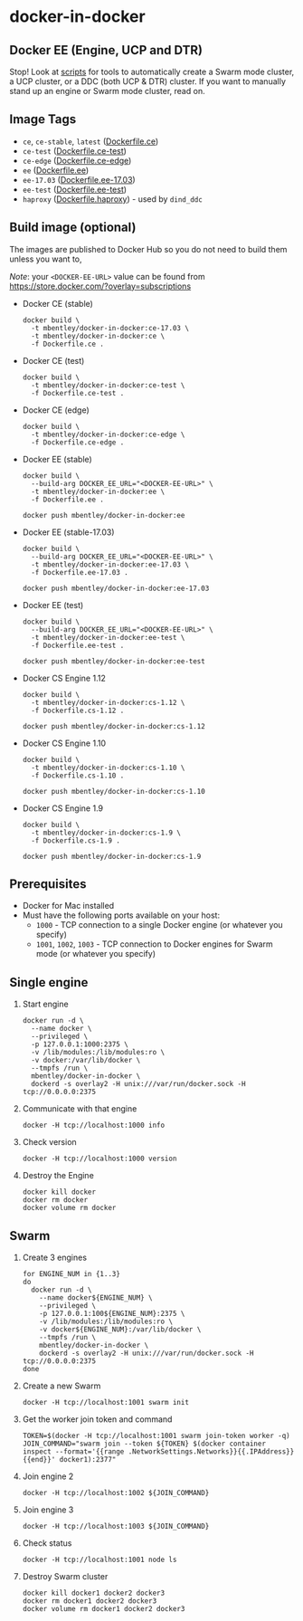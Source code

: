 docker-in-docker
================

## Docker EE (Engine, UCP and DTR)
Stop! Look at [scripts](./scripts) for tools to automatically create a Swarm mode cluster, a UCP cluster, or a DDC (both UCP & DTR) cluster.  If you want to manually stand up an engine or Swarm mode cluster, read on.

## Image Tags
  * `ce`, `ce-stable`, `latest` ([Dockerfile.ce](./Dockerfile.ce))
  * `ce-test` ([Dockerfile.ce-test](./Dockerfile.ce-test))
  * `ce-edge` ([Dockerfile.ce-edge](./Dockerfile.ce-edge))
  * `ee` ([Dockerfile.ee](./Dockerfile.ee))
  * `ee-17.03` ([Dockerfile.ee-17.03](./Dockerfile.ee-17.03))
  * `ee-test` ([Dockerfile.ee-test](./Dockerfile.ee-test))
  * `haproxy` ([Dockerfile.haproxy](./scripts/haproxy/Dockerfile.haproxy)) - used by  `dind_ddc`

## Build image (optional)
The images are published to Docker Hub so you do not need to build them unless you want to,

*Note*: your `<DOCKER-EE-URL>` value can be found from https://store.docker.com/?overlay=subscriptions

* Docker CE (stable)
  ```
  docker build \
    -t mbentley/docker-in-docker:ce-17.03 \
    -t mbentley/docker-in-docker:ce \
    -f Dockerfile.ce .
  ```
* Docker CE (test)
  ```
  docker build \
    -t mbentley/docker-in-docker:ce-test \
    -f Dockerfile.ce-test .
  ```
* Docker CE (edge)
  ```
  docker build \
    -t mbentley/docker-in-docker:ce-edge \
    -f Dockerfile.ce-edge .
  ```
* Docker EE (stable)
  ```
  docker build \
    --build-arg DOCKER_EE_URL="<DOCKER-EE-URL>" \
    -t mbentley/docker-in-docker:ee \
    -f Dockerfile.ee .

  docker push mbentley/docker-in-docker:ee
  ```
* Docker EE (stable-17.03)
  ```
  docker build \
    --build-arg DOCKER_EE_URL="<DOCKER-EE-URL>" \
    -t mbentley/docker-in-docker:ee-17.03 \
    -f Dockerfile.ee-17.03 .

  docker push mbentley/docker-in-docker:ee-17.03
  ```
* Docker EE (test)
  ```
  docker build \
    --build-arg DOCKER_EE_URL="<DOCKER-EE-URL>" \
    -t mbentley/docker-in-docker:ee-test \
    -f Dockerfile.ee-test .

  docker push mbentley/docker-in-docker:ee-test
  ```

* Docker CS Engine 1.12
  ```
  docker build \
    -t mbentley/docker-in-docker:cs-1.12 \
    -f Dockerfile.cs-1.12 .

  docker push mbentley/docker-in-docker:cs-1.12
  ```

* Docker CS Engine 1.10
  ```
  docker build \
    -t mbentley/docker-in-docker:cs-1.10 \
    -f Dockerfile.cs-1.10 .

  docker push mbentley/docker-in-docker:cs-1.10
  ```

* Docker CS Engine 1.9
  ```
  docker build \
    -t mbentley/docker-in-docker:cs-1.9 \
    -f Dockerfile.cs-1.9 .

  docker push mbentley/docker-in-docker:cs-1.9
  ```

## Prerequisites
  * Docker for Mac installed
  * Must have the following ports available on your host:
    * `1000` - TCP connection to a single Docker engine (or whatever you specify)
    * `1001`, `1002`, `1003` - TCP connection to Docker engines for Swarm mode (or whatever you specify)

## Single engine

1. Start engine
    ```
    docker run -d \
      --name docker \
      --privileged \
      -p 127.0.0.1:1000:2375 \
      -v /lib/modules:/lib/modules:ro \
      -v docker:/var/lib/docker \
      --tmpfs /run \
      mbentley/docker-in-docker \
      dockerd -s overlay2 -H unix:///var/run/docker.sock -H tcp://0.0.0.0:2375
    ```

2. Communicate with that engine
    ```
    docker -H tcp://localhost:1000 info
    ```

3. Check version
    ```
    docker -H tcp://localhost:1000 version
    ```

4. Destroy the Engine
    ```
    docker kill docker
    docker rm docker
    docker volume rm docker
    ```

## Swarm
1. Create 3 engines
    ```
    for ENGINE_NUM in {1..3}
    do
      docker run -d \
        --name docker${ENGINE_NUM} \
        --privileged \
        -p 127.0.0.1:100${ENGINE_NUM}:2375 \
        -v /lib/modules:/lib/modules:ro \
        -v docker${ENGINE_NUM}:/var/lib/docker \
        --tmpfs /run \
        mbentley/docker-in-docker \
        dockerd -s overlay2 -H unix:///var/run/docker.sock -H tcp://0.0.0.0:2375
    done
    ```

2. Create a new Swarm
    ```
    docker -H tcp://localhost:1001 swarm init
    ```

3. Get the worker join token and command
    ```
    TOKEN=$(docker -H tcp://localhost:1001 swarm join-token worker -q)
    JOIN_COMMAND="swarm join --token ${TOKEN} $(docker container inspect --format='{{range .NetworkSettings.Networks}}{{.IPAddress}}{{end}}' docker1):2377"
    ```

4. Join engine 2
    ```
    docker -H tcp://localhost:1002 ${JOIN_COMMAND}
    ```

5. Join engine 3
    ```
    docker -H tcp://localhost:1003 ${JOIN_COMMAND}
    ```

6. Check status
    ```
    docker -H tcp://localhost:1001 node ls
    ```

7. Destroy Swarm cluster
    ```
    docker kill docker1 docker2 docker3
    docker rm docker1 docker2 docker3
    docker volume rm docker1 docker2 docker3
    ```

